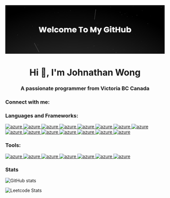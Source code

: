 <img src="banner (3).png">
<h1 align="center">Hi 👋, I'm Johnathan Wong</h1>
<h3 align="center">A passionate programmer from Victoria BC Canada</h3>

<h3 align="left">Connect with me:</h3>
<p align="left">
</p>

<h3 align="left">Languages and Frameworks:</h3>
<p align="left"> 
    <a href="https://azure.microsoft.com/en-in/" target="_blank" rel="noreferrer"> 
    <!-- C -->
        <img src="https://img.shields.io/badge/C-00599C?style=for-the-badge&logo=c&logoColor=white" alt="azure" height="20"/> 
    </a> 
    <a href="https://azure.microsoft.com/en-in/" target="_blank" rel="noreferrer">
     <!--C++  -->
        <img src="https://img.shields.io/badge/C%2B%2B-00599C?style=for-the-badge&logo=c%2B%2B&logoColor=white" alt="azure" height="20"/> 
    </a> 
    <a href="https://azure.microsoft.com/en-in/" target="_blank" rel="noreferrer"> 
    <!-- C# -->
        <img src="https://img.shields.io/badge/C%23-239120?style=for-the-badge&logo=csharp&logoColor=white" alt="azure" height="20"/> 
    </a> 
    <a href="https://azure.microsoft.com/en-in/" target="_blank" rel="noreferrer"> 
    <!-- HTML -->
        <img src="https://img.shields.io/badge/HTML5-E34F26?style=for-the-badge&logo=html5&logoColor=white" alt="azure" height="20"/> 
    </a> 
    <a href="https://azure.microsoft.com/en-in/" target="_blank" rel="noreferrer"> 
    <!-- CSS -->
        <img src="https://img.shields.io/badge/CSS3-1572B6?style=for-the-badge&logo=css3&logoColor=white" alt="azure" height="20"/> 
    </a> 
    <a href="https://azure.microsoft.com/en-in/" target="_blank" rel="noreferrer"> 
    <!-- JS -->
        <img src="https://img.shields.io/badge/JavaScript-323330?style=for-the-badge&logo=javascript&logoColor=F7DF1E" alt="azure" height="20"/> 
    </a> 
    <a href="https://azure.microsoft.com/en-in/" target="_blank" rel="noreferrer"> 
    <!-- Bootstrap -->
        <img src="https://img.shields.io/badge/Bootstrap-563D7C?style=for-the-badge&logo=bootstrap&logoColor=white" alt="azure" height="20"/> 
    </a> 
    <a href="https://azure.microsoft.com/en-in/" target="_blank" rel="noreferrer"> 
    <!-- Python -->
        <img src="https://img.shields.io/badge/Python-FFD43B?style=for-the-badge&logo=python&logoColor=blue" alt="azure" height="20"/> 
    </a> 
    <a href="https://azure.microsoft.com/en-in/" target="_blank" rel="noreferrer"> 
    <!-- NumPy -->
        <img src="https://img.shields.io/badge/Numpy-777BB4?style=for-the-badge&logo=numpy&logoColor=white" alt="azure" height="20"/> 
    </a> 
    <a href="https://azure.microsoft.com/en-in/" target="_blank" rel="noreferrer"> 
    <!-- Panda -->
        <img src="https://img.shields.io/badge/Pandas-2C2D72?style=for-the-badge&logo=pandas&logoColor=white" alt="azure" height="20"/> 
    </a> 
    <a href="https://azure.microsoft.com/en-in/" target="_blank" rel="noreferrer"> 
    <!-- TensorFlow -->
        <img src="https://img.shields.io/badge/TensorFlow-FF6F00?style=for-the-badge&logo=TensorFlow&logoColor=white" alt="azure" height="20"/> 
    </a> 
    <a href="https://azure.microsoft.com/en-in/" target="_blank" rel="noreferrer"> 
    <!-- Flask -->
        <img src="https://img.shields.io/badge/Flask-000000?style=for-the-badge&logo=flask&logoColor=white" alt="azure" height="20"/> 
    </a> 
    <a href="https://azure.microsoft.com/en-in/" target="_blank" rel="noreferrer"> 
    <!-- Express -->
        <img src="https://img.shields.io/badge/Express%20js-000000?style=for-the-badge&logo=express&logoColor=white" alt="azure" height="20"/> 
    </a> 
    <a href="https://azure.microsoft.com/en-in/" target="_blank" rel="noreferrer"> 
    <!-- MongoDB-->
        <img src="https://img.shields.io/badge/MongoDB-4EA94B?style=for-the-badge&logo=mongodb&logoColor=white" alt="azure" height="20"/> 
    </a> 
    <a href="https://azure.microsoft.com/en-in/" target="_blank" rel="noreferrer"> 
    <!-- PostgreSQL -->
        <img src="https://img.shields.io/badge/PostgreSQL-316192?style=for-the-badge&logo=postgresql&logoColor=white" alt="azure" height="20"/> 
    </a> 
</p>

<h3 align="left">Tools:</h3>
<p align="left"> 
    <a href="https://azure.microsoft.com/en-in/" target="_blank" rel="noreferrer"> 
    <!-- VSC -->
        <img src="https://img.shields.io/badge/VSCode-0078D4?style=for-the-badge&logo=visual%20studio%20code&logoColor=white" alt="azure" height="20"/> 
    </a> 
    <a href="https://azure.microsoft.com/en-in/" target="_blank" rel="noreferrer"> 
    <!-- VS -->
        <img src="https://img.shields.io/badge/Visual_Studio-5C2D91?style=for-the-badge&logo=visual%20studio&logoColor=white" alt="azure" height="20"/> 
    </a> 
    <a href="https://azure.microsoft.com/en-in/" target="_blank" rel="noreferrer"> 
    <!-- Unity -->
        <img src="https://img.shields.io/badge/Unity-100000?style=for-the-badge&logo=unity&logoColor=white" alt="azure" height="20"/> 
    </a> 
    <a href="https://azure.microsoft.com/en-in/" target="_blank" rel="noreferrer"> 
    <!-- Jupyter -->
        <img src="https://img.shields.io/badge/Jupyter-F37626.svg?&style=for-the-badge&logo=Jupyter&logoColor=white" alt="azure" height="20"/> 
    </a> 
    <a href="https://azure.microsoft.com/en-in/" target="_blank" rel="noreferrer"> 
    <!-- Adobe PS -->
        <img src="https://img.shields.io/badge/Adobe%20Photoshop-31A8FF?style=for-the-badge&logo=Adobe%20Photoshop&logoColor=black" alt="azure" height="20"/> 
    </a> 
    <a href="https://azure.microsoft.com/en-in/" target="_blank" rel="noreferrer"> 
    <!-- Adobe IL -->
        <img src="https://img.shields.io/badge/Adobe%20Illustrator-FF9A00?style=for-the-badge&logo=adobe%20illustrator&logoColor=white" alt="azure" height="20"/> 
    </a> 
    <a href="https://azure.microsoft.com/en-in/" target="_blank" rel="noreferrer"> 
    <!-- Adobe ID -->
        <img src="https://img.shields.io/badge/Adobe%20InDesign-FF3366?style=for-the-badge&logo=Adobe%20InDesign&logoColor=white" alt="azure" height="20"/> 
    </a> 
</p>

### Stats

![GitHub stats](https://github-readme-stats.vercel.app/api?username=yakultproducer&show_icons=true&hide_border=true)

![Leetcode Stats](https://leetcard.jacoblin.cool/yakultproducer)


